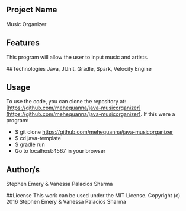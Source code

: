 ## Project Name
Music Organizer

## Features
This program will allow the user to input music and artists.

##Technologies
Java, JUnit, Gradle, Spark, Velocity Engine

## Usage
To use the code, you can clone the repository at: [https://github.com/mehequanna/java-musicorganizer](https://github.com/mehequanna/java-musicorganizer).
If this were a program:
* $ git clone https://github.com/mehequanna/java-musicorganizer
* $ cd java-template
* $ gradle run
* Go to localhost:4567 in your browser

## Author/s
Stephen Emery & Vanessa Palacios Sharma

##License
This work can be used under the MIT License.
Copyright (c) 2016 Stephen Emery & Vanessa Palacios Sharma
